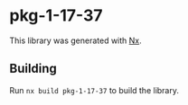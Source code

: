 # pkg-1-17-37

This library was generated with [Nx](https://nx.dev).

## Building

Run `nx build pkg-1-17-37` to build the library.
